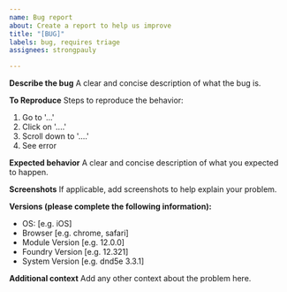 ```yaml
---
name: Bug report
about: Create a report to help us improve
title: "[BUG]"
labels: bug, requires triage
assignees: strongpauly

---
```


**Describe the bug**
A clear and concise description of what the bug is.

**To Reproduce**
Steps to reproduce the behavior:
1. Go to '...'
2. Click on '....'
3. Scroll down to '....'
4. See error

**Expected behavior**
A clear and concise description of what you expected to happen.

**Screenshots**
If applicable, add screenshots to help explain your problem.

**Versions (please complete the following information):**
 - OS: [e.g. iOS]
 - Browser [e.g. chrome, safari]
 - Module Version [e.g. 12.0.0]
 - Foundry Version [e.g. 12.321]
 - System Version [e.g. dnd5e 3.3.1]

**Additional context**
Add any other context about the problem here.

